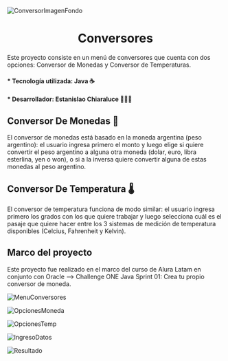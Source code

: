 ![ConversorImagenFondo](https://user-images.githubusercontent.com/105081652/187108388-91b61282-2289-4076-aaf0-cc6c350101a5.png)

# <h1 align="center">Conversores</h1>
   Este proyecto consiste en un menú de conversores que cuenta con dos opciones: Conversor de Monedas y Conversor de Temperaturas.
   
   <h4>* Tecnología utilizada: Java ☕</h4>
   <h4>* Desarrollador: Estanislao Chiaraluce 👨🏽‍💻</h4>
 
   <h2>Conversor De Monedas 💱</h2> 
   El conversor de monedas está basado en la moneda argentina (peso argentino): el usuario ingresa primero el monto y luego elige si quiere convertir el peso argentino a alguna otra moneda (dolar, euro, libra esterlina, yen o won), o si a la inversa quiere convertir alguna de estas monedas al peso argentino.
   
   <h2>Conversor De Temperatura 🌡️</h2> 
   El conversor de temperatura funciona de modo similar: el usuario ingresa primero los grados con los que quiere trabajar y luego selecciona cuál es el pasaje que quiere hacer entre los 3 sistemas de medición de temperatura disponibles (Celcius, Fahrenheit y Kelvin).
   <h2>Marco del proyecto</h2> 
   <p margin-bottom="20px">Este proyecto fue realizado en el marco del curso de Alura Latam en conjunto con Oracle --> Challenge ONE Java Sprint 01: Crea tu propio conversor de moneda.<br>
 
   
 
![MenuConversores](https://user-images.githubusercontent.com/105081652/188043807-8896c5e2-7619-4181-9bad-b0ecf1243487.png)

![OpcionesMoneda](https://user-images.githubusercontent.com/105081652/188043953-7d1f61a7-e3dc-4633-b270-0352310276db.png)

![OpcionesTemp](https://user-images.githubusercontent.com/105081652/188043966-cf69ee73-070e-4516-b97f-96906626a7ae.png)

![IngresoDatos](https://user-images.githubusercontent.com/105081652/188043983-6e8ea766-d5fd-4b6b-a8c0-b7bd38adea90.png)

![Resultado](https://user-images.githubusercontent.com/105081652/188043991-63c02f8c-d83e-4208-ba4e-f67c531705e6.png)
